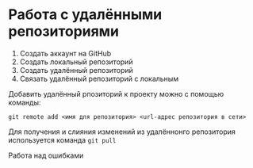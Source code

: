 # Работа с удалёнными репозиториями

1. Создать аккаунт на GitHub
2. Создать локальный репозиторий
3. Создать удалённый репозиторий
4. Связать удалённый репозиторий с локальным

Добавить удалённый рпозиторий к проекту можно с помощью команды:
```
git remote add <имя для репозитория> <url-адрес репозитория в сети>
```
Для получения и слияния изменений из удалённонго репозитория используется команда `git pull`

Работа над ошибками